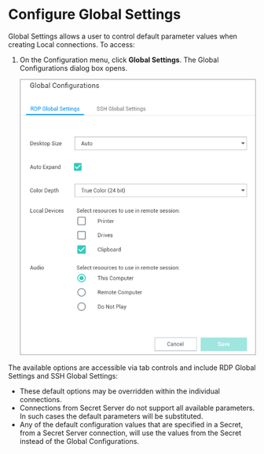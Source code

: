 [title]: # (Configure Global Settings)
[tags]: # (configure, global, settings)
[priority]: # (400)
# Configure Global Settings

Global Settings allows a user to control default parameter values when creating Local connections. To access:

1. On the Configuration menu, click __Global Settings__. The Global Configurations dialog box opens.

   ![Global Configurations](images/global-1.png "Global Configurations page")

The available options are accessible via tab controls and include RDP Global Settings and SSH Global Settings:

* These default options may be overridden within the individual connections.
* Connections from Secret Server do not support all available parameters. In such cases the default parameters will be substituted.
* Any of the default configuration values that are specified in a Secret, from a Secret Server connection, will use the values from the Secret instead of the Global Configurations.
